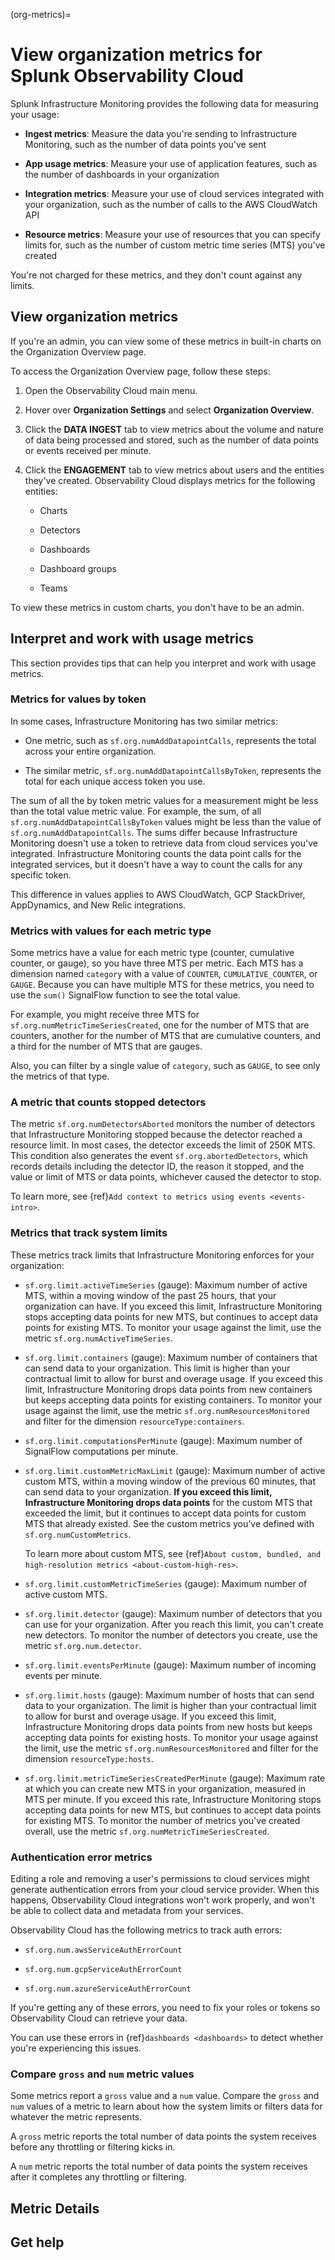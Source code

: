 (org-metrics)=

# View organization metrics for Splunk Observability Cloud

Splunk Infrastructure Monitoring provides the following data for measuring your usage:

* **Ingest metrics**: Measure the data you're sending to Infrastructure Monitoring, such as the number of data points you've sent

* **App usage metrics**: Measure your use of application features, such as the number of dashboards in your organization

* **Integration metrics**: Measure your use of cloud services integrated with your organization, such as the number of calls to the AWS CloudWatch API

* **Resource metrics**: Measure your use of resources that you can specify limits for, such as the number of custom metric time series (MTS) you've created

You're not charged for these metrics, and they don't count against any limits.

## View organization metrics

If you're an admin, you can view some of these metrics in built-in charts on the Organization Overview page.

To access the Organization Overview page, follow these steps:

1. Open the Observability Cloud main menu.

2. Hover over **Organization Settings** and select **Organization Overview**.

3. Click the **DATA INGEST** tab to view metrics about the volume and nature of data being processed and stored, such as the number of data points or events received per minute.

4. Click the **ENGAGEMENT** tab to view metrics about users and the entities they've created. Observability Cloud displays metrics for the following entities:

    - Charts

    - Detectors

    - Dashboards

    - Dashboard groups

    - Teams

To view these metrics in custom charts, you don't have to be an admin.


## Interpret and work with usage metrics

This section provides tips that can help you interpret and work with usage metrics.


### Metrics for values by token

In some cases, Infrastructure Monitoring has two similar metrics:

* One metric, such as `sf.org.numAddDatapointCalls`, represents the total across your entire organization.

* The similar metric, `sf.org.numAddDatapointCallsByToken`, represents the total for each unique access token you use.

The sum of all the by token metric values for a measurement might be less than the total value metric value. For example, the sum, of all `sf.org.numAddDatapointCallsByToken` values might be less than the value of `sf.org.numAddDatapointCalls`. The sums differ because Infrastructure Monitoring doesn't use a token to retrieve data from cloud services you've integrated. Infrastructure Monitoring counts the data point calls for the integrated services, but it doesn't have a way to count the calls for any specific token.

This difference in values applies to AWS CloudWatch, GCP StackDriver, AppDynamics, and New Relic integrations.


### Metrics with values for each metric type

Some metrics have a value for each metric type (counter, cumulative counter, or gauge), so you have three MTS per metric. Each MTS has a dimension named `category` with a value of `COUNTER`, `CUMULATIVE_COUNTER`, or `GAUGE`. Because you can have multiple MTS for these metrics, you need to use the `sum()` SignalFlow function to see the total value.

For example, you might receive three MTS for `sf.org.numMetricTimeSeriesCreated`, one for the number of MTS that are counters, another for the number of MTS that are cumulative counters, and a third for the number of MTS that are gauges.

Also, you can filter by a single value of `category`, such as `GAUGE`, to see only the metrics of that type.


### A metric that counts stopped detectors

The metric `sf.org.numDetectorsAborted` monitors the number of detectors that Infrastructure Monitoring stopped because the detector reached a resource limit. In most cases, the detector exceeds the limit of 250K MTS. This condition also generates the event `sf.org.abortedDetectors`, which records details including the detector ID, the reason it stopped, and the value or limit of MTS or data points, whichever caused the detector to stop.

To learn more, see {ref}`Add context to metrics using events <events-intro>`.


### Metrics that track system limits

These metrics track limits that Infrastructure Monitoring enforces for your organization:

* `sf.org.limit.activeTimeSeries` (gauge): Maximum number of active MTS, within a moving window of the past 25 hours, that your organization can have. If you exceed this limit, Infrastructure Monitoring stops accepting data points for new MTS, but continues to accept data points for existing MTS. To monitor your usage against the limit, use the metric `sf.org.numActiveTimeSeries`.

* `sf.org.limit.containers` (gauge): Maximum number of containers that can send data to your organization. This limit is higher than your contractual limit to allow for burst and overage usage. If you exceed this limit, Infrastructure Monitoring drops data points from new containers but keeps accepting data points for existing containers. To monitor your usage against the limit, use the metric `sf.org.numResourcesMonitored` and filter for the dimension `resourceType:containers`.

* `sf.org.limit.computationsPerMinute` (gauge): Maximum number of SignalFlow computations per minute.

* `sf.org.limit.customMetricMaxLimit` (gauge): Maximum number of active custom MTS, within a moving window of the previous 60 minutes, that can send data to your organization. **If you exceed this limit, Infrastructure Monitoring drops data points** for the custom MTS that exceeded the limit, but it continues to accept data points for custom MTS that already existed. See the custom metrics you’ve defined with `sf.org.numCustomMetrics`. 

    To learn more about custom MTS, see {ref}`About custom, bundled, and high-resolution metrics <about-custom-high-res>`.

* `sf.org.limit.customMetricTimeSeries` (gauge): Maximum number of active custom MTS.

* `sf.org.limit.detector` (gauge): Maximum number of detectors that you can use for your organization. After you reach this limit, you can't create new detectors. To monitor the number of detectors you create, use the metric `sf.org.num.detector`.

* `sf.org.limit.eventsPerMinute` (gauge): Maximum number of incoming events per minute.

* `sf.org.limit.hosts` (gauge): Maximum number of hosts that can send data to your organization. The limit is higher than your contractual limit to allow for burst and overage usage. If you exceed this limit, Infrastructure Monitoring drops data points from new hosts but keeps accepting data points for existing hosts. To monitor your usage against the limit, use the metric `sf.org.numResourcesMonitored` and filter for the dimension `resourceType:hosts`.

* `sf.org.limit.metricTimeSeriesCreatedPerMinute` (gauge): Maximum rate at which you can create new MTS in your organization, measured in MTS per minute. If you exceed this rate, Infrastructure Monitoring stops accepting data points for new MTS, but continues to accept data points for existing MTS. To monitor the number of metrics you've created overall, use the metric `sf.org.numMetricTimeSeriesCreated`.


### Authentication error metrics 

Editing a role and removing a user's permissions to cloud services might generate authentication errors from your cloud service provider. When this happens, Observability Cloud integrations won't work properly, and won't be able to collect data and metadata from your services.

Observability Cloud has the following metrics to track auth errors:

* `sf.org.num.awsServiceAuthErrorCount`

* `sf.org.num.gcpServiceAuthErrorCount`

* `sf.org.num.azureServiceAuthErrorCount`

If you're getting any of these errors, you need to fix your roles or tokens so Observability Cloud can retrieve your data.

You can use these errors in {ref}`dashboards <dashboards>` to detect whether you're experiencing this issues. 

### Compare `gross` and `num` metric values

Some metrics report a `gross` value and a `num` value. Compare the `gross` and `num` values of a metric to learn about how the system limits or filters data for whatever the metric represents.

A `gross` metric reports the total number of data points the system receives before any throttling or filtering kicks in.

A `num` metric reports the total number of data points the system receives after it completes any throttling or filtering.


## Metric Details

<div class="metrics-yaml" url="https://raw.githubusercontent.com/signalfx/integrations/master/signalfx-org-metrics/metrics.yaml"></div>

## Get help

```{include} /_includes/troubleshooting.md
```
